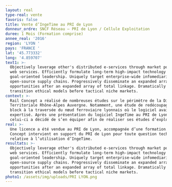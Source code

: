 ```yaml
---
layout: real
type-real: vente
favoris: false
title: Vente d’IngeTime au PRI de Lyon
donneur_ordre: SNCF Réseau – PRI de Lyon / Cellule Exploitation
duree: 1 Mois (Formation comprise)
annee_real: '2016'
region: 'LYON '
pays: 'FRANCE '
lat: '45.773332'
long: '4.859707'
text1: >-
  Objectively leverage other's distributed e-services through market positioning
  web services. Efficiently formulate long-term high-impact technology before
  goal-oriented leadership. Uniquely target enterprise-wide infomediaries for
  open-source supply chains. Progressively disseminate an expanded array of
  opportunities after an expanded array of total linkage. Dramatically
  transition ethical models before tactical niche markets.
context: >-
  Rail Concept a réalisé de nombreuses études sur le périmètre de la Direction
  Territoriale Rhône-Alpes Auvergne. Notamment, une étude de redécoupage du
  block à la traversée du nœud ferroviaire lyonnais où le logiciel avait été
  expertisé. Après une présentation du logiciel IngeTime au PRI de Lyon,
  celui-ci a décidé de s’en équiper afin de réaliser ses études d’exploitation.
real: >-
  Une licence a été vendue au PRI de Lyon, accompagnée d’une formation. Rail
  Concept intervient en support du PRI de Lyon pour toute question technique
  relative à l’utilisation d’IngeTime.
resultats: >-
  Objectively leverage other's distributed e-services through market positioning
  web services. Efficiently formulate long-term high-impact technology before
  goal-oriented leadership. Uniquely target enterprise-wide infomediaries for
  open-source supply chains. Progressively disseminate an expanded array of
  opportunities after an expanded array of total linkage. Dramatically
  transition ethical models before tactical niche markets.
photo1: /assets/img/uploads/PRI LYON.png
---
```


